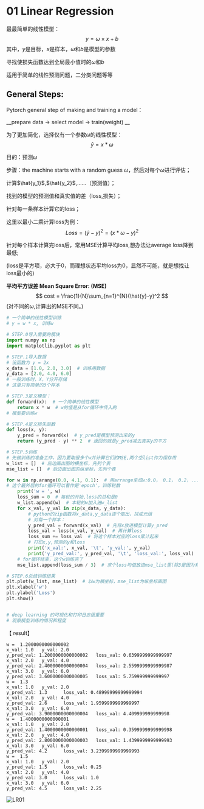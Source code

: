 # 01 Linear Regression



最最简单的线性模型：
$$
y = \omega \times x + b
$$
其中，$y$是目标，$x$是样本，$\omega$和$b$是模型的参数

寻找使损失函数达到全局最小值时的$\omega$和$b$

适用于简单的线性预测问题，二分类问题等等



## General Steps:

Pytorch general step of making and training a model：

__prepare data -> select model -> train(weight) __



为了更加简化，选择仅有一个参数$\omega$的线性模型：
$$
\hat{y} = x \ast \omega
$$

目的：预测$\omega$ 

步骤：the machine starts with a random guess $\omega$，然后对每个$\omega$进行评估；

计算$\hat{y_1}$,$\hat{y_2}$,......（预测值）；

找到的模型的预测值和真实值的差（loss,损失）；

针对每一条样本计算它的loss；

这里以最小二乘计算loss为例：
$$
Loss = (\hat{y}-y)^2 = (x*\omega-y)^2
$$


针对每个样本计算完loss后，常用MSE计算平均loss,想办法让average loss降到最低;

(loss是平方项，必大于0，而理想状态平均loss为0，显然不可能，就是想找让loss最小的)

__平均平方误差 Mean Square Error: (MSE)__
$$
cost = \frac{1}{N}\sum_{n=1}^{N}(\hat{y}-y)^2
$$
(对不同的$\omega$,计算出的MSE不同。)













```python
# 一个简单的线性模型训练
# y = w * x, 训练w

# STEP.0导入需要的模块
import numpy as np
import matplotlib.pyplot as plt

# STEP.1导入数据
# 设函数为 y = 2x
x_data = [1.0, 2.0, 3.0]  # 训练用数据
y_data = [2.0, 4.0, 6.0]
# 一般训练时，X，Y分开存储
# 这里只有简单的3个样本

# STEP.3定义模型：
def forward(x):  # 一个简单的线性模型
    return x * w  # w的值是从for循环中传入的
# 模型要训练w

# STEP.4定义损失函数
def loss(x, y):
    y_pred = forward(x)  # y_pred是模型预测出来的y
    return (y_pred - y) ** 2  # 返回的就是y_pred减去真实y的平方

# STEP.5训练
# 先做训练的准备工作，因为要取很多个w并计算它们的MSE,两个空list作为保存用
w_list = []  # 后边画出图的横坐标，先列个表
mse_list = []  # 后边画出图的纵坐标，先列个表

for w in np.arange(0.0, 4.1, 0.1):  # 用arrange生成w:0.0， 0.1， 0.2，...
# 这个最外层的for循环可以看作是'epoch'，训练轮数
    print('w = ', w)
    loss_sum = 0  # 每轮的开始,loss的总和是0
    w_list.append(w)  # 本轮的w加入进w_list
    for x_val, y_val in zip(x_data, y_data):
        # python的zip函数将x_data,y_data逐个取出，拼成元组
        # 对每一个样本：
        y_pred_val = forward(x_val)  # 先将x放进模型计算y_pred
        loss_val = loss(x_val, y_val)  # 再计算loss
        loss_sum += loss_val  # 将这个样本对应的loss累计起来
        # 打印x,y,预测的y和loss
        print('x_val:', x_val, '\t', 'y_val:', y_val)
        print('y_pred_val:', y_pred_val, '\t', 'loss_val:', loss_val)
    # for循环结束，这个w训练完了
    mse_list.append(loss_sum / 3)  # 求个loss均值放进mse_list里(除3是因为有3个样本)

# STEP.6总结训练结果
plt.plot(w_list, mse_list)  # 以w为横坐标，mse_list为纵坐标画图
plt.xlabel('w')
plt.ylabel('Loss')
plt.show()


# deep learning 的可视化和打印日志很重要
# 观察模型训练的情况和程度


```

【 result】

```
w =  1.2000000000000002
x_val: 1.0 	 y_val: 2.0
y_pred_val: 1.2000000000000002 	 loss_val: 0.6399999999999997
x_val: 2.0 	 y_val: 4.0
y_pred_val: 2.4000000000000004 	 loss_val: 2.5599999999999987
x_val: 3.0 	 y_val: 6.0
y_pred_val: 3.6000000000000005 	 loss_val: 5.759999999999997
w =  1.3
x_val: 1.0 	 y_val: 2.0
y_pred_val: 1.3 	 loss_val: 0.48999999999999994
x_val: 2.0 	 y_val: 4.0
y_pred_val: 2.6 	 loss_val: 1.9599999999999997
x_val: 3.0 	 y_val: 6.0
y_pred_val: 3.9000000000000004 	 loss_val: 4.409999999999998
w =  1.4000000000000001
x_val: 1.0 	 y_val: 2.0
y_pred_val: 1.4000000000000001 	 loss_val: 0.3599999999999998
x_val: 2.0 	 y_val: 4.0
y_pred_val: 2.8000000000000003 	 loss_val: 1.4399999999999993
x_val: 3.0 	 y_val: 6.0
y_pred_val: 4.2 	 loss_val: 3.2399999999999993
w =  1.5
x_val: 1.0 	 y_val: 2.0
y_pred_val: 1.5 	 loss_val: 0.25
x_val: 2.0 	 y_val: 4.0
y_pred_val: 3.0 	 loss_val: 1.0
x_val: 3.0 	 y_val: 6.0
y_pred_val: 4.5 	 loss_val: 2.25

```

![LR01](C:\shelf\Projects\PytorchLeadIn\pics\LR01.png)





